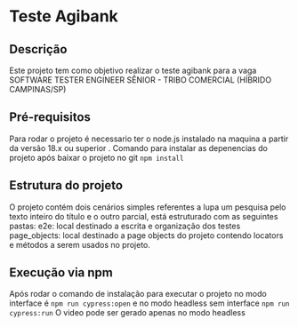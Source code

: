 # Teste Agibank

## Descrição 

Este projeto tem como objetivo realizar o teste agibank para a vaga SOFTWARE TESTER ENGINEER SÊNIOR - TRIBO COMERCIAL (HÍBRIDO CAMPINAS/SP)

## Pré-requisitos

Para rodar o projeto é necessario ter o node.js instalado na maquina a partir da versão 18.x ou superior
. Comando para instalar as depenencias do projeto após baixar o projeto no git ``` npm install ```

## Estrutura do projeto 

O projeto contém dois cenários simples referentes a lupa um pesquisa pelo texto inteiro do título e o outro parcial, está estruturado com as seguintes pastas:
e2e: local destinado a escrita e organização dos testes
page_objects: local destinado a page objects do projeto contendo locators e métodos a serem usados no projeto.

## Execução via npm

Após rodar o comando de instalação para executar o projeto no modo interface é ``` npm run cypress:open ``` e no modo headless sem interface ``` npm run cypress:run ```
O video pode ser gerado apenas no modo headless

